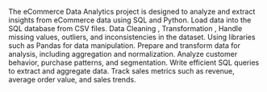 The eCommerce Data Analytics project is designed to analyze and extract insights from eCommerce data using SQL and Python. 
Load data into the SQL database from CSV files.
Data Cleaning , Transformation , Handle missing values, outliers, and inconsistencies in the dataset.
Using libraries such as Pandas for data manipulation.
Prepare and transform data for analysis, including aggregation and normalization.
Analyze customer behavior, purchase patterns, and segmentation.
Write efficient SQL queries to extract and aggregate data.
Track sales metrics such as revenue, average order value, and sales trends. 
